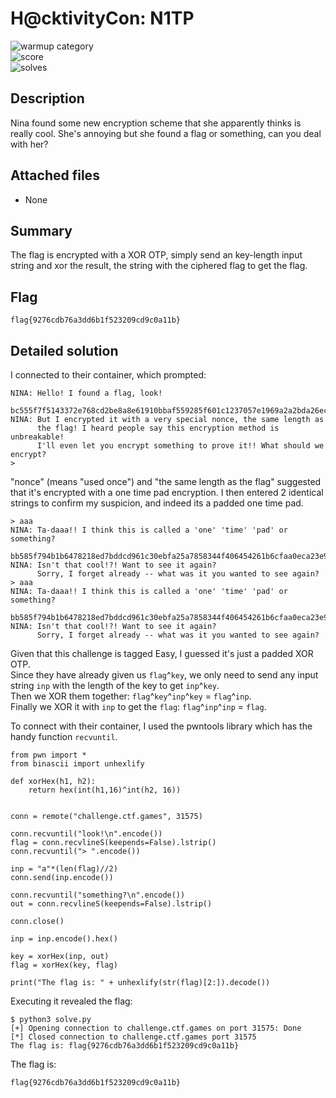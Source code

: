 # H@cktivityCon: N1TP
 
![warmup category](https://img.shields.io/badge/Category-Cryptography-brightgreen.svg)  
![score](https://img.shields.io/badge/Score_after_CTF-50-blue.svg)  
![solves](https://img.shields.io/badge/Solves-300-lightgrey.svg) 

## Description
Nina found some new encryption scheme that she apparently thinks is really cool. She's annoying but she found a flag or something, can you deal with her?

## Attached files
- None

## Summary
The flag is encrypted with a XOR OTP, simply send an key-length input string and xor the result, the string with the ciphered flag to get the flag.

## Flag
```
flag{9276cdb76a3dd6b1f523209cd9c0a11b}
```

## Detailed solution
I connected to their container, which prompted:
```
NINA: Hello! I found a flag, look!
      bc555f7f5143372e768cd2be8a8e61910bbaf559285f601c1237057e1969a2a2bda26ec6e197
NINA: But I encrypted it with a very special nonce, the same length as
      the flag! I heard people say this encryption method is unbreakable!
      I'll even let you encrypt something to prove it!! What should we encrypt?
>
```
"nonce" (means "used once") and "the same length as the flag" suggested that it's encrypted with a one time pad encryption.
I then entered 2 identical strings to confirm my suspicion, and indeed its a padded one time pad.
```
> aaa
NINA: Ta-daaa!! I think this is called a 'one' 'time' 'pad' or something?
      bb585f794b1b6478218ed7bddcd961c30ebfa25a7858344f406454261b6cfaa0eca23e96e28b
NINA: Isn't that cool!?! Want to see it again?
      Sorry, I forget already -- what was it you wanted to see again?
> aaa
NINA: Ta-daaa!! I think this is called a 'one' 'time' 'pad' or something?
      bb585f794b1b6478218ed7bddcd961c30ebfa25a7858344f406454261b6cfaa0eca23e96e28b
NINA: Isn't that cool!?! Want to see it again?
      Sorry, I forget already -- what was it you wanted to see again?
```
Given that this challenge is tagged Easy, I guessed it's just a padded XOR OTP.  
Since they have already given us ```flag```^```key```, we only need to send any input string ```inp``` with the length of the key to get ```inp```^```key```.  
Then we XOR them together: ```flag```^```key```^```inp```^```key``` = ```flag```^```inp```.  
Finally we XOR it with ```inp``` to get the ```flag```: ```flag```^```inp```^```inp``` = ```flag```.
  
To connect with their container, I used the pwntools library which has the handy function ```recvuntil```.
```
from pwn import *
from binascii import unhexlify

def xorHex(h1, h2):
    return hex(int(h1,16)^int(h2, 16))


conn = remote("challenge.ctf.games", 31575)

conn.recvuntil("look!\n".encode())
flag = conn.recvlineS(keepends=False).lstrip()
conn.recvuntil("> ".encode())

inp = "a"*(len(flag)//2)
conn.send(inp.encode())

conn.recvuntil("something?\n".encode())
out = conn.recvlineS(keepends=False).lstrip()

conn.close()

inp = inp.encode().hex()

key = xorHex(inp, out)
flag = xorHex(key, flag)

print("The flag is: " + unhexlify(str(flag)[2:]).decode())
```

Executing it revealed the flag:
```
$ python3 solve.py
[+] Opening connection to challenge.ctf.games on port 31575: Done
[*] Closed connection to challenge.ctf.games port 31575
The flag is: flag{9276cdb76a3dd6b1f523209cd9c0a11b}
```

The flag is:
```
flag{9276cdb76a3dd6b1f523209cd9c0a11b}
```
